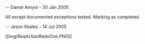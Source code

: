 -- Daniel Amyot - 30 Jan 2005

All except documented exceptions tested. Marking as completed. 

-- Jason Kealey - 14 Jul 2005 

[[img/ReqActionRedoOne.PNG]]